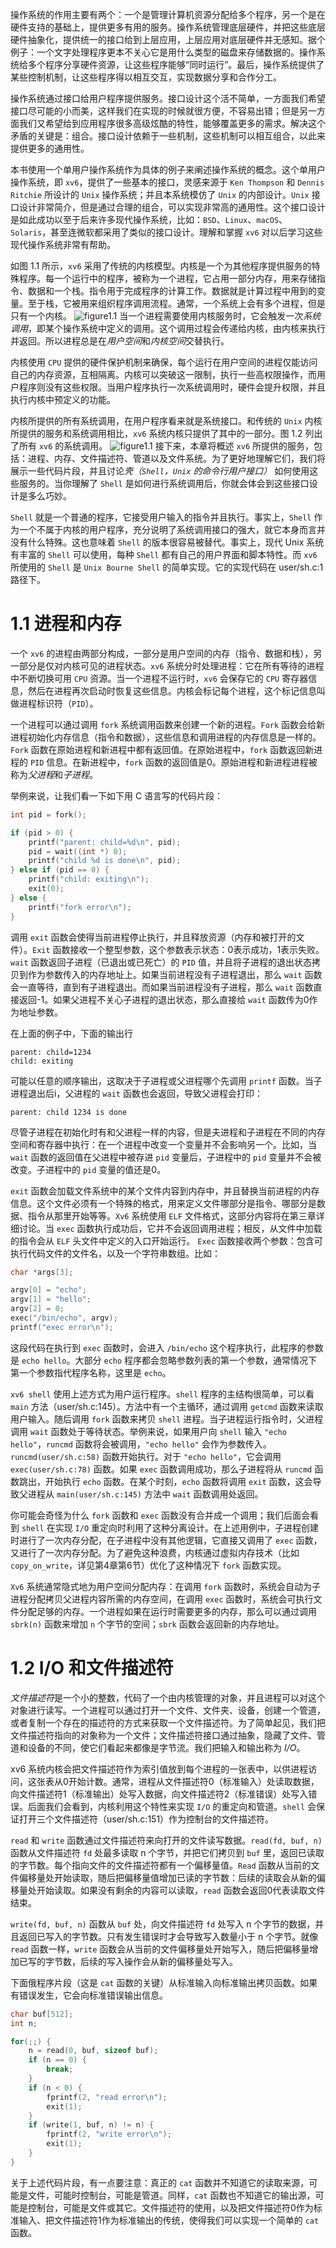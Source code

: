 操作系统的作用主要有两个：一个是管理计算机资源分配给多个程序，另一个是在硬件支持的基础上，提供更多有用的服务。操作系统管理底层硬件，并把这些底层硬件抽象化，提供统一的接口给到上层应用，上层应用对底层硬件并无感知。据个例子：一个文字处理程序更本不关心它是用什么类型的磁盘来存储数据的。操作系统给多个程序分享硬件资源，让这些程序能够“同时运行”。最后，操作系统提供了某些控制机制，让这些程序得以相互交互，实现数据分享和合作分工。

操作系统通过接口给用户程序提供服务。接口设计这个活不简单，一方面我们希望接口尽可能的小而美，这样我们在实现的时候就很方便，不容易出错；但是另一方面我们又希望给到应用程序很多高级炫酷的特性，能够覆盖更多的需求。解决这个矛盾的关键是：组合。接口设计依赖于一些机制，这些机制可以相互组合，以此来提供更多的通用性。

本书使用一个单用户操作系统作为具体的例子来阐述操作系统的概念。这个单用户操作系统，即 `xv6`，提供了一些基本的接口，灵感来源于 `Ken Thompson` 和 `Dennis Ritchie` 所设计的 `Unix` 操作系统；并且本系统模仿了 `Unix` 的内部设计。`Unix` 接口设计非常简介，但是通过合理的组合，可以实现非常高的通用性。这个接口设计是如此成功以至于后来许多现代操作系统，比如：`BSD`、`Linux`、`macOS`、`Solaris`，甚至连微软都采用了类似的接口设计。理解和掌握 `xv6` 对以后学习这些现代操作系统非常有帮助。

如图 1.1 所示，`xv6` 采用了传统的内核模型。内核是一个为其他程序提供服务的特殊程序。每一个运行中的程序，被称为一个进程，它占用一部分内存，用来存储指令、数据和一个栈。指令用于完成程序的计算工作。数据就是计算过程中用到的变量。至于栈，它被用来组织程序调用流程。通常，一个系统上会有多个进程，但是只有一个内核。
![figure1.1](./img/figure1.1.png)
当一个进程需要使用内核服务时，它会触发一次*系统调用*，即某个操作系统中定义的调用。这个调用过程会传递给内核，由内核来执行并返回。所以进程总是在*用户空间*和*内核空间*交替执行。

内核使用 `CPU` 提供的硬件保护机制来确保，每个运行在用户空间的进程仅能访问自己的内存资源，互相隔离。内核可以突破这一限制，执行一些高权限操作，而用户程序则没有这些权限。当用户程序执行一次系统调用时，硬件会提升权限，并且执行内核中预定义的功能。

内核所提供的所有系统调用，在用户程序看来就是系统接口。和传统的 `Unix` 内核所提供的服务和系统调用相比，`xv6` 系统内核只提供了其中的一部分。图 1.2 列出了所有 `xv6` 的系统调用。
![figure1.1](./img/figure1.2.png)
接下来，本章将概述 `xv6` 所提供的服务，包括：进程、内存、文件描述符、管道以及文件系统。为了更好地理解它们，我们将展示一些代码片段，并且讨论*壳（`Shell`，`Unix` 的命令行用户接口）* 如何使用这些服务的。当你理解了 `Shell` 是如何进行系统调用后，你就会体会到这些接口设计是多么巧妙。

`Shell` 就是一个普通的程序，它接受用户输入的指令并且执行。事实上，`Shell` 作为一个不属于内核的用户程序，充分说明了系统调用接口的强大，就它本身而言并没有什么特殊。这也意味着 `Shell` 的版本很容易被替代。事实上，现代 Unix 系统有丰富的 `Shell` 可以使用，每种 `Shell` 都有自己的用户界面和脚本特性。而 `xv6` 所使用的 `Shell` 是 `Unix Bourne Shell` 的简单实现。它的实现代码在 user/sh.c:1 路径下。
# 1.1 进程和内存
一个 `xv6` 的进程由两部分构成，一部分是用户空间的内存（指令、数据和栈），另一部分是仅对内核可见的进程状态。`xv6` 系统分时处理进程：它在所有等待的进程中不断切换可用 `CPU` 资源。当一个进程不运行时，`xv6` 会保存它的 `CPU` 寄存器信息，然后在进程再次启动时恢复这些信息。内核会标记每个进程，这个标记信息叫做进程标识符（`PID`）。

一个进程可以通过调用 `fork` 系统调用函数来创建一个新的进程。`Fork` 函数会给新进程初始化内存信息（指令和数据），这些信息和调用进程的内存信息是一样的。`Fork` 函数在原始进程和新进程中都有返回值。在原始进程中，`fork` 函数返回新进程的 `PID` 信息。在新进程中，`fork` 函数的返回值是0。原始进程和新进程进程被称为*父进程*和*子进程*。

举例来说，让我们看一下如下用 C 语言写的代码片段：
```c
int pid = fork();

if (pid > 0) {
    printf("parent: child=%d\n", pid);
    pid = wait((int *) 0);
    printf("child %d is done\n", pid);
} else if (pid == 0) {
    printf("child: exiting\n");
    exit(0);
} else {
    printf("fork error\n");
}
```
调用 `exit` 函数会使得当前进程停止执行，并且释放资源（内存和被打开的文件）。`Exit` 函数接收一个整型参数，这个参数表示状态：0表示成功，1表示失败。`wait` 函数返回子进程（已退出或已死亡）的 `PID` 值，并且将子进程的退出状态拷贝到作为参数传入的内存地址上。如果当前进程没有子进程退出，那么 `wait` 函数会一直等待，直到有子进程退出。而如果当前进程没有子进程，那么 `wait` 函数直接返回-1。如果父进程不关心子进程的退出状态，那么直接给 `wait` 函数传为0作为地址参数。

在上面的例子中，下面的输出行
```
parent: child=1234
child: exiting
```
可能以任意的顺序输出，这取决于子进程或父进程哪个先调用 `printf` 函数。当子进程退出后i，父进程的 `wait` 函数也会返回，导致父进程会打印：
```
parent: child 1234 is done
```
尽管子进程在初始化时有和父进程一样的内容，但是夫进程和子进程在不同的内存空间和寄存器中执行：在一个进程中改变一个变量并不会影响另一个。比如，当 `wait` 函数的返回值在父进程中被存进 `pid` 变量后，子进程中的 `pid` 变量并不会被改变。子进程中的 `pid` 变量的值还是0。

`exit` 函数会加载文件系统中的某个文件内容到内存中，并且替换当前进程的内存信息。这个文件必须有一个特殊的格式，用来定义文件哪部分是指令、哪部分是数据、指令从那里开始等等。`Xv6` 系统使用 `ELF` 文件格式，这部分内容将在第三章详细讨论。当 `exec` 函数执行成功后，它并不会返回调用进程；相反，从文件中加载的指令会从 `ELF` 头文件中定义的入口开始运行。 `Exec` 函数接收两个参数：包含可执行代码文件的文件名，以及一个字符串数组。比如：
```c
char *args[3];

argv[0] = "echo";
argv[1] = "hello";
argv[2] = 0;
exec("/bin/echo", argv);
printf("exec error\n");
```
这段代码在执行到 `exec` 函数时，会进入 `/bin/echo` 这个程序执行，此程序的参数是 `echo hello`。大部分 `echo` 程序都会忽略参数列表的第一个参数，通常情况下第一个参数指代程序名称，这里是 `echo`。

`xv6 shell` 使用上述方式为用户运行程序。`shell` 程序的主结构很简单，可以看 `main` 方法（user/sh.c:145）。方法中有一个主循环，通过调用 `getcmd` 函数来读取用户输入。随后调用 `fork` 函数来拷贝 `shell` 进程。当子进程运行指令时，父进程调用 `wait` 函数处于等待状态。举例来说，如果用户向 `shell` 输入 `"echo hello"`，`runcmd` 函数将会被调用，`"echo hello"` 会作为参数传入。`runcmd(user/sh.c:58)` 函数开始执行。对于 `"echo hello"`，它会调用 `exec(user/sh.c:78)` 函数。如果 `exec` 函数调用成功，那么子进程将从 `runcmd` 函数跳出，开始执行 `echo` 函数。在某个时刻，`echo` 函数将调用 `exit` 函数，这会导致父进程从 `main(user/sh.c:145)` 方法中 `wait` 函数调用处返回。

你可能会奇怪为什么 `fork` 函数和 `exec` 函数没有合并成一个调用；我们后面会看到 `shell` 在实现 `I/O` 重定向时利用了这种分离设计。在上述用例中，子进程创建时进行了一次内存分配，在子进程中没有其他逻辑，它直接又调用了 `exec` 函数，又进行了一次内存分配。为了避免这种浪费，内核通过虚拟内存技术（比如 `copy_on_write`，详见第4章第6节）优化了这种情况下 `fork` 函数实现。

`Xv6` 系统通常隐式地为用户空间分配内存：在调用 `fork` 函数时，系统会自动为子进程分配拷贝父进程内容所需的内存空间，在调用 `exec` 函数时，系统会可执行文件分配足够的内存。一个进程如果在运行时需要更多的内存，那么可以通过调用 `sbrk(n)` 函数来增加 `n` 个字节的空间；`sbrk` 函数会返回新的内存地址。
# 1.2 I/O 和文件描述符
*文件描述符*是一个小的整数，代码了一个由内核管理的对象，并且进程可以对这个对象进行读写。一个进程可以通过打开一个文件、文件夹、设备，创建一个管道，或者复制一个存在的描述符的方式来获取一个文件描述符。为了简单起见，我们把文件描述符指向的对象称为一个文件；文件描述符接口通过抽象，隐藏了文件、管道和设备的不同，使它们看起来都像是字节流。我们把输入和输出称为 *I/O*。

xv6 系统内核会把文件描述符作为索引值放到每个进程的一张表中，以供进程访问，这张表从0开始计数。通常，进程从文件描述符0（标准输入）处读取数据，向文件描述符1（标准输出）处写入数据，向文件描述符2（标准错误）处写入错误。后面我们会看到，内核利用这个特性来实现 `I/O` 的重定向和管道。`shell` 会保证打开三个文件描述符（user/sh.c:151）作为控制台的文件描述符。

`read` 和 `write` 函数通过文件描述符来向打开的文件读写数据。`read(fd, buf, n)` 函数从文件描述符 `fd` 处最多读取 n 个字节，并把它们拷贝到 `buf` 里，返回已读取的字节数。每个指向文件的文件描述符都有一个偏移量值。`Read` 函数从当前的文件偏移量处开始读取，随后把偏移量值增加已读的字节数：后续的读取会从新的偏移量处开始读取。如果没有剩余的内容可以读取，`read` 函数会返回0代表读取文件结束。

`write(fd, buf, n)` 函数从 `buf` 处，向文件描述符 `fd` 处写入 n 个字节的数据，并且返回已写入的字节数。只有发生错误时才会导致写入数量小于 n 个字节。就像 `read` 函数一样，`write` 函数会从当前的文件偏移量处开始写入，随后把偏移量增加已写的字节数，后续的写入操作会从新的偏移量处写入。

下面俄程序片段（这是 `cat` 函数的关键）从标准输入向标准输出拷贝函数。如果有错误发生，它会向标准错误输出信息。
```c
char buf[512];
int n;

for(;;) {
    n = read(0, buf, sizeof buf);
    if (n == 0) {
        break;
    }
    if (n < 0) {
        fprintf(2, "read error\n");
        exit(1);
    }
    if (write(1, buf, n) != n) {
        fprintf(2, "write error\n");
        exit(1);
    }
}
```
关于上述代码片段，有一点要注意：真正的 `cat` 函数并不知道它的读取来源，可能是文件，可能时控制台，可能是管道。同样，`cat` 函数也不知道它的输出源，可能是控制台，可能是文件或其它。文件描述符的使用，以及把文件描述符0作为标准输入、把文件描述符1作为标准输出的传统，使得我们可以实现一个简单的 `cat` 函数。